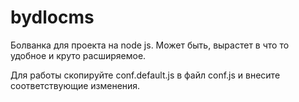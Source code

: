bydlocms
========

Болванка для проекта на node js. Может быть, вырастет в что то удобное и круто расширяемое.

Для работы скопируйте conf.default.js в файл conf.js и внесите соответствующие изменения.
